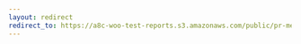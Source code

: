 ```yaml
---
layout: redirect
redirect_to: https://a8c-woo-test-reports.s3.amazonaws.com/public/pr-merge/45490/e2e/index.html
---
```

